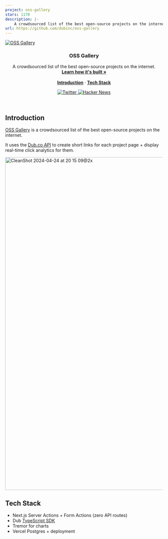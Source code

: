 ```yaml
---
project: oss-gallery
stars: 1170
description: |-
    A crowdsourced list of the best open-source projects on the internet. Built with the Dub TypeScript SDK.
url: https://github.com/dubinc/oss-gallery
---
```


<a href="https://oss.gallery">
  <img alt="OSS Gallery" src="https://raw.githubusercontent.com/dubinc/oss-gallery/main/public/thumbnail.jpg" />
</a>

<h3 align="center">OSS Gallery</h3>

<p align="center">
    A crowdsourced list of the best open-source projects on the internet.
    <br />
    <a href="https://dub.co/blog/product-discovery-platform"><strong>Learn how it's built »</strong></a>
    <br />
    <br />
    <a href="#introduction"><strong>Introduction</strong></a> ·
    <a href="#tech-stack"><strong>Tech Stack</strong></a>
</p>

<p align="center">
  <a href="https://twitter.com/dubdotco">
    <img src="https://img.shields.io/twitter/follow/dubdotco?style=flat&label=%40dubdotco&logo=twitter&color=0bf&logoColor=fff" alt="Twitter" />
  </a>
  <a href="https://news.ycombinator.com/item?id=40146998"><img src="https://img.shields.io/badge/Hacker%20News-125-%23FF6600" alt="Hacker News"></a>
</p>

<br/>

## Introduction

[OSS Gallery](https://oss.gallery) is a crowdsourced list of the best open-source projects on the internet.

It uses the [Dub.co API](https://dub.co/docs/api-reference/introduction) to create short links for each project page + display real-time click analytics for them.

<img width="1062" alt="CleanShot 2024-04-24 at 20 15 09@2x" src="https://github.com/dubinc/oss-gallery/assets/28986134/7d2ff6e6-cdb2-4818-88f9-ce3e6518c09d">

## Tech Stack

- Next.js Server Actions + Form Actions (zero API routes)
- Dub [TypeScript SDK](https://github.com/dubinc/dub-node)
- Tremor for charts
- Vercel Postgres + deployment

